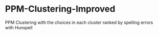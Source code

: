# PPM-Clustering-Improved
PPM Clustering with the choices in each cluster ranked by spelling errors with Hunspell 
